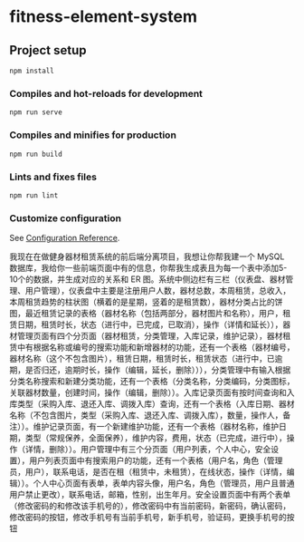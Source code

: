 # fitness-element-system

## Project setup

```
npm install
```

### Compiles and hot-reloads for development

```
npm run serve
```

### Compiles and minifies for production

```
npm run build
```

### Lints and fixes files

```
npm run lint
```

### Customize configuration

See [Configuration Reference](https://cli.vuejs.org/config/).

我现在在做健身器材租赁系统的前后端分离项目，我想让你帮我建一个 MySQL 数据库，我给你一些前端页面中有的信息，你帮我生成表且为每一个表中添加5-10个的数据，并生成对应的关系和 ER 图。系统中侧边栏有三栏（仪表盘、器材管理、用户管理），仪表盘中主要是注册用户人数，器材总数，本周租赁，总收入，本周租赁趋势的柱状图（横着的是星期，竖着的是租赁数），器材分类占比的饼图，最近租赁记录的表格（器材名称（包括两部分，器材图片和名称），用户，租赁日期，租赁时长，状态（进行中，已完成，已取消），操作（详情和延长）），器材管理页面有四个分页面（器材租赁，分类管理，入库记录，维护记录），器材租赁中有根据名称或编号的搜索功能和新增器材的功能，还有一个表格（器材编号，器材名称（这个不包含图片），租赁日期，租赁时长，租赁状态（进行中，已逾期，是否归还，逾期时长，操作（编辑，延长，删除））），分类管理中有输入根据分类名称搜索和新建分类功能，还有一个表格（分类名称，分类编码，分类图标，关联器材数量，创建时间，操作（编辑，删除））。入库记录页面有按时间查询和入库类型（采购入库、退还入库、调拨入库）查询，还有一个表格（入库日期、器材名称（不包含图片，类型（采购入库、退还入库、调拨入库），数量，操作人，备注））。维护记录页面，有一个新建维护功能，还有一个表格（器材名称，维护日期，类型（常规保养，全面保养），维护内容，费用，状态（已完成，进行中），操作（详情，删除））。用户管理中有三个分页面（用户列表，个人中心，安全设置），用户列表页面中有搜索用户的功能，还有一个表格（用户名，角色（管理员，用户），联系电话，是否在租（租赁中，未租赁），在线状态，操作（详情，编辑））。个人中心页面有表单，表单内容头像，用户名，角色（管理员，用户且普通用户禁止更改），联系电话，邮箱，性别，出生年月。安全设置页面中有两个表单（修改密码的和修改该手机号的），修改密码中有当前密码，新密码，确认密码，修改密码的按钮，修改手机号有当前手机号，新手机号，验证码，更换手机号的按钮

